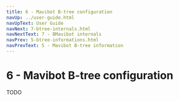 ```yaml
---
title: 6 - Mavibot B-tree configuration
navUp: ../user-guide.html
navUpText: User Guide
navNext: 7-btree-internals.html
navNextText: 7 - BMavibot internals
navPrev: 5-btree-informations.html
navPrevText: 5 - Mavibot B-tree information
---
```


# 6 - Mavibot B-tree configuration

TODO

